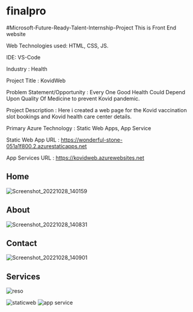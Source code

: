 # finalpro
#Microsoft-Future-Ready-Talent-Internship-Project This is Front End website

Web Technologies used: HTML, CSS, JS.

IDE: VS-Code

Industry : Health

Project Title : KovidWeb

Problem Statement/Opportunity : Every One Good Health Could Depend Upon Quality Of Medicine to prevent Kovid pandemic.

Project Description : Here i created a web page for the Kovid vaccination slot bookings and Kovid health care center details.

Primary Azure Technology : Static Web Apps, App Service

Static Web App URL : https://wonderful-stone-051a1f800.2.azurestaticapps.net

App Services URL : https://kovidweb.azurewebsites.net

## Home  

![Screenshot_20221028_140159](https://user-images.githubusercontent.com/113881914/198543346-5533b00c-ed55-43ef-baac-8c6a179f1be2.png)

## About

![Screenshot_20221028_140831](https://user-images.githubusercontent.com/113881914/198544293-7fdc89a0-2e8a-4f4f-be4e-e519a46f0d62.png)

## Contact 
![Screenshot_20221028_140901](https://user-images.githubusercontent.com/113881914/198544431-a86f0f5a-dfb8-4f51-94e9-300f4d719c1e.png)

## Services

![reso](https://user-images.githubusercontent.com/113881914/201639979-46e9de84-3465-4aef-9f46-8286331af3ff.png)

![staticweb](https://user-images.githubusercontent.com/113881914/201638557-3e8cfa18-2149-4952-bd42-87b52cffbc65.png)
![app service](https://user-images.githubusercontent.com/113881914/201638738-ff3fa1bc-75c4-448f-976a-774e9210199e.png)



